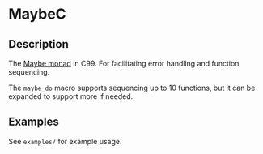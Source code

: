 # MaybeC

## Description

The [Maybe monad](https://en.wikipedia.org/wiki/Monad_(functional_programming)#The_Maybe_monad) in C99. For facilitating error handling and function sequencing.

The `maybe_do` macro supports sequencing up to 10 functions, but it can be expanded to support more if needed.

## Examples

See `examples/` for example usage.